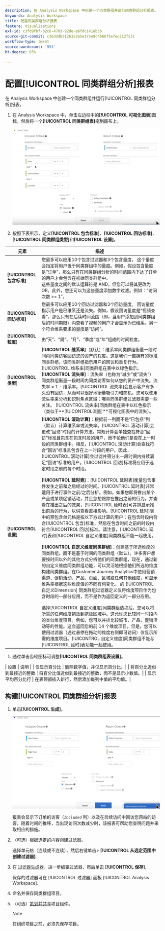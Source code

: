 ```yaml
---
description: 在 Analysis Workspace 中创建一个同类群组并运行同类群组分析报表。
keywords: Analysis Workspace
title: 配置同类群组分析报表
feature: Visualizations
exl-id: c3fd9fbf-b2c8-4703-92de-e6fdc141ebc6
source-git-commit: c36dddb31261a3a5e37be9c4566f5e7ec212f53c
workflow-type: tm+mt
source-wordcount: '953'
ht-degree: 85%

---
```


# 配置[!UICONTROL 同类群组分析]报表

在 Analysis Workspace 中创建一个同类群组并运行[!UICONTROL 同类群组分析]报表。

1. 在 Analysis Workspace 中，单击左边栏中的&#x200B;**[!UICONTROL 可视化图表]**&#x200B;图标，然后将一个&#x200B;**[!UICONTROL 同类群组表]**&#x200B;拖到画布上。

   ![](assets/cohort-table.png)

1. 按照下表所示，定义&#x200B;**[!UICONTROL 包含标准]**、**[!UICONTROL 回访标准]**、**[!UICONTROL 同类群组类型]**&#x200B;和&#x200B;**[!UICONTROL 设置]**。

| 元素 | 描述 |
|--- |--- |
| **[!UICONTROL 包含标准]** | 您最多可以应用10个包含过滤器和3个包含量度。 这个量度会指定将用户置于同类群组中的量度。例如，假设包含量度是“订单”，那么只有在同类群组分析的时间范围内下达了订单的用户才会包含在初始同类群组中。<br>这些量度之间的默认运算符是 AND，但您可以将其更改为 OR。此外，您还可以为这些量度添加数字过滤。例如：“访问次数 >= 1”。</br> |
| **[!UICONTROL 回访标准]** | 您最多可以应用10个回访过滤器和3个回访量度。 回访量度指示用户是已维系还是流失。例如，假设回访量度是“视频查看”，那么只有在后续时间范围（即，当用户添加到同类群组后的时间期限）内查看了视频的用户才会显示为已维系。另一个符合维系要求的量度是“访问”。 |
| **[!UICONTROL 粒度]** | 由“天”、“周”、“月”、“季度”或“年”组成的时间粒度。 |
| **[!UICONTROL 类型]** | **[!UICONTROL 维系率]**（默认）：维系率同类群组衡量一段时间内同类访客回访您的资产的程度。这是我们一直拥有的标准同类群组，该同类群组指示用户的回访和重复行为。[!UICONTROL 维系率]同类群组在表中以绿色指示。<br>**[!UICONTROL 流失率&#x200B;]**：流失率（也称为“减少”或“流失”）同类群组衡量一段时间内同类访客如何从您的资产中流失。流失率 = 1 - 维系率。[!UICONTROL 流失率]会显示客户有多久没有回访，从而可以很好地衡量吸引力和商机。您可以使用流失率来分析和识别焦点区域：哪些同类群组过滤器需要一些关注。 [!UICONTROL 流失率]同类群组在表中以红色指示（类似于**[!UICONTROL &#x200B;流量&#x200B;]**可视化图表中的流失）。</br> |
| **[!UICONTROL 设置]** | **[!UICONTROL 滚动计算]**：根据前一列而不是“已包括”列（默认）计算维系率或流失率。[!UICONTROL 滚动计算]会更改“回访”时段的计算方法。常规计算会单独查找符合“回访”标准且包含在包含时段的用户，而不论他们是否在上一时段的同类群组中。相反，[!UICONTROL 滚动计算]会查找符合“回访”标准且包含在上一时段的用户。因此，[!UICONTROL 滚动计算]会过滤并筛分出一段时间内持续满足“回访”标准的用户。[!UICONTROL 回访]标准将应用于选定时段之前的每个时段。</br><br>**[!UICONTROL 延时表&#x200B;]**：[!UICONTROL 延时表]衡量包含事件发生之前和之后经过的时间。[!UICONTROL 延时表]非常适用于进行事件之前/之后分析。例如，如果您即将推出某个产品或某项促销活动，并且您想跟踪在推出之前的行为，并查看在推出之后的效果，[!UICONTROL 延时表]可并排显示推出前后的行为，以供查看直接影响。[!UICONTROL 延时]表中的预包含单元格是按以下方式计算的用户：在包含时段内符合[!UICONTROL 包含]标准，然后在包含时间之前的时段内符合[!UICONTROL 回访]标准。请注意，[!UICONTROL 延时]表和[!UICONTROL 自定义维度]同类群组不能一起使用。</br><br>**[!UICONTROL 自定义维度同类群组]**：创建基于所选维度的同类群组，而不是基于时间的同类群组（默认）。许多客户想要按时间以外的其他方式分析他们的同类群组，现在，通过新的自定义维度同类群组功能，可以灵活地根据他们所选的维度构建同类群组。在Customer Journey Analytics中使用营销渠道、促销活动、产品、页面、区域或任何其他维度，可显示维系率根据这些维度值的不同有何变化。 的 [!UICONTROL 自定义Dimension] 同类群组过滤器定义仅将维度项目作为包含时段的一部分应用，而不是作为返回定义的一部分应用。</br><br>选择[!UICONTROL 自定义维度]同类群组选项后，您可以将所需的任何维度拖放到拖放区域中。这允许您比较同一时段内的类似维度项目。例如，您可以并排比较城市、产品、促销活动等的性能。这会返回您的前 14 个维度项目。但是，您可以使用过滤器（通过悬停在拖动的维度右侧即可访问）仅显示所需的维度项目。[!UICONTROL 自定义维度]同类群组不能与[!UICONTROL 延时]表功能一起使用。</br> |

1. 通过单击齿轮图标可调整&#x200B;**[!UICONTROL 同类群组表设置]**。

| 设置 | 说明 |
| 仅显示百分比 | 删除数字值，并仅显示百分比。|
| 将百分比近似到最接近的整数 | 将百分比值近似到最接近的整数，而不是显示小数值。|
| 显示平均百分比行 | 在表顶部插入新行，然后添加每列中值的平均值。|

## 构建[!UICONTROL 同类群组分析]报表

1. 单击&#x200B;**[!UICONTROL 生成]**。

   ![步骤结果](assets/cohort-report.png)

   报表会显示下订单的访客（*`Included`* 列）以及在后续访问中回访您网站的访客。随着时间的推移，当出现访问次数减少时，该报表可帮助您查明问题并采取相应的措施。
1. （可选）根据选定的内容创建过滤器。

   选择单元格（连续或不连续），然后右键单击> **[!UICONTROL 从选定范围中创建过滤器]**.

1. 在 [过滤器生成器](/help/components/filters/manage-filters.md)，进一步编辑过滤器，然后单击 **[!UICONTROL 保存]**.

   保存的过滤器可在 [!UICONTROL 过滤器] 面板 [!UICONTROL Analysis Workspace].
1. 命名并保存同类群组项目。
1. （可选）[策划并共享](/help/analysis-workspace/curate-share/curate.md)项目组件。

   >[!NOTE]
   >
   >在组织项目之前，必须先保存项目。
